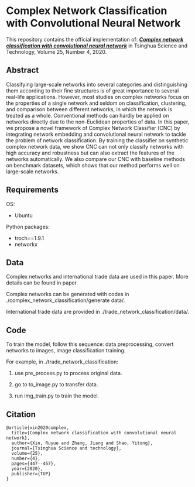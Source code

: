 # Complex Network Classification with Convolutional Neural Network

This repository contains the official implementation of: ***[Complex network classification with convolutional neural network](https://ieeexplore.ieee.org/abstract/document/8954863)*** in Tsinghua Science and Technology, Volume 25, Number 4, 2020.

## Abstract
Classifying large-scale networks into several categories and distinguishing them according to their fine structures is of great importance to several real-life applications. However, most studies on complex networks focus on the properties of a single network and seldom on classification, clustering, and comparison between different networks, in which the network is treated as a whole. Conventional methods can hardly be applied on networks directly due to the non-Euclidean properties of data. In this paper, we propose a novel framework of Complex Network Classifier (CNC) by integrating network embedding and convolutional neural network to tackle the problem of network classification. By training the classifier on synthetic complex network data, we show CNC can not only classify networks with high accuracy and robustness but can also extract the features of the networks automatically. We also compare our CNC with baseline methods on benchmark datasets, which shows that our method performs well on large-scale networks.
<!-- <p align="center">
  <img src="./NEDMP_vis.png" width="450" title="hover text">
</p> -->

## Requirements
OS:
- Ubuntu

Python packages:
- troch==1.9.1
- networkx

## Data

Complex networks and international trade data are used in this paper. More details can be found in paper. 

Complex networks can be generated with codes in ./complex_network_classification/generate data/.

International trade data are provided in ./trade_network_classification/data/.

## Code
To train the model, follow this sequence: data preprocessing, convert networks to images, image classification training.

For example, in ./trade_network_classification: 

1. use pre_process.py to process original data.

2. go to to_image.py to transfer data.

3. run img_train.py to train the model.   

## Citation

```
@article{xin2020complex,
  title={Complex network classification with convolutional neural network},
  author={Xin, Ruyue and Zhang, Jiang and Shao, Yitong},
  journal={Tsinghua Science and technology},
  volume={25},
  number={4},
  pages={447--457},
  year={2020},
  publisher={TUP}
}
```

